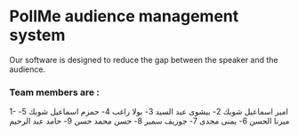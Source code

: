# PollMe audience management system 


 Our software is designed to reduce the gap between the speaker and the audience.


### Team members are : 
1- امير اسماعيل شوبك
2- بيشوى عبد السيد 
3- بولا راغب
4- حمزم اسماعيل شوبك
5- ميرنا الحسن 
6- يمنى مجدى
7- جوزيف سمير 
8- حسن محمد حسن
9- حامد عبد الرحيم
